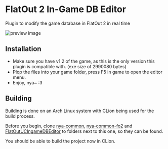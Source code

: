 # FlatOut 2 In-Game DB Editor

Plugin to modify the game database in FlatOut 2 in real time

![preview image](https://i.imgur.com/Fg8fHZv.png)

## Installation

- Make sure you have v1.2 of the game, as this is the only version this plugin is compatible with. (exe size of 2990080 bytes)
- Plop the files into your game folder, press F5 in game to open the editor menu.
- Enjoy, nya~ :3

## Building

Building is done on an Arch Linux system with CLion being used for the build process. 

Before you begin, clone [nya-common](https://github.com/gaycoderprincess/nya-common), [nya-common-fo2](https://github.com/gaycoderprincess/nya-common-fo2) and [FlatOutUCIngameDBEditor](https://github.com/gaycoderprincess/FlatOutUCIngameDBEditor) to folders next to this one, so they can be found.

You should be able to build the project now in CLion.
